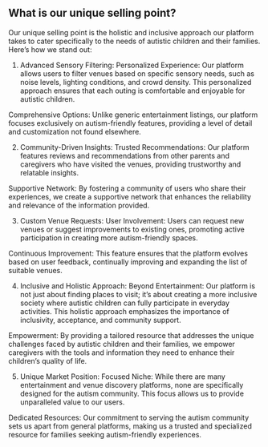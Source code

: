 ## What is our unique selling point?

Our unique selling point is the holistic and inclusive approach our platform takes to cater specifically to the needs of autistic children and their families. Here’s how we stand out:

1. Advanced Sensory Filtering:
Personalized Experience: Our platform allows users to filter venues based on specific sensory needs, such as noise levels, lighting conditions, and crowd density. This personalized approach ensures that each outing is comfortable and enjoyable for autistic children.

Comprehensive Options: Unlike generic entertainment listings, our platform focuses exclusively on autism-friendly features, providing a level of detail and customization not found elsewhere.


2. Community-Driven Insights:
Trusted Recommendations: Our platform features reviews and recommendations from other parents and caregivers who have visited the venues, providing trustworthy and relatable insights.

Supportive Network: By fostering a community of users who share their experiences, we create a supportive network that enhances the reliability and relevance of the information provided.


3.  Custom Venue Requests:
User Involvement: Users can request new venues or suggest improvements to existing ones, promoting active participation in creating more autism-friendly spaces.

Continuous Improvement: This feature ensures that the platform evolves based on user feedback, continually improving and expanding the list of suitable venues.


4. Inclusive and Holistic Approach:
Beyond Entertainment: Our platform is not just about finding places to visit; it’s about creating a more inclusive society where autistic children can fully participate in everyday activities. This holistic approach emphasizes the importance of inclusivity, acceptance, and community support.

Empowerment: By providing a tailored resource that addresses the unique challenges faced by autistic children and their families, we empower caregivers with the tools and information they need to enhance their children’s quality of life.


5. Unique Market Position:
Focused Niche: While there are many entertainment and venue discovery platforms, none are specifically designed for the autism community. This focus allows us to provide unparalleled value to our users.

Dedicated Resources: Our commitment to serving the autism community sets us apart from general platforms, making us a trusted and specialized resource for families seeking autism-friendly experiences.